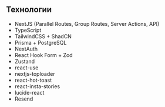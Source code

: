 ## Технологии

- NextJS (Parallel Routes, Group Routes, Server Actions, API)
- TypeScript
- TailwindCSS + ShadCN
- Prisma + PostgreSQL
- NextAuth
- React Hook Form + Zod
- Zustand
- react-use
- nextjs-toploader
- react-hot-toast
- react-insta-stories
- lucide-react
- Resend